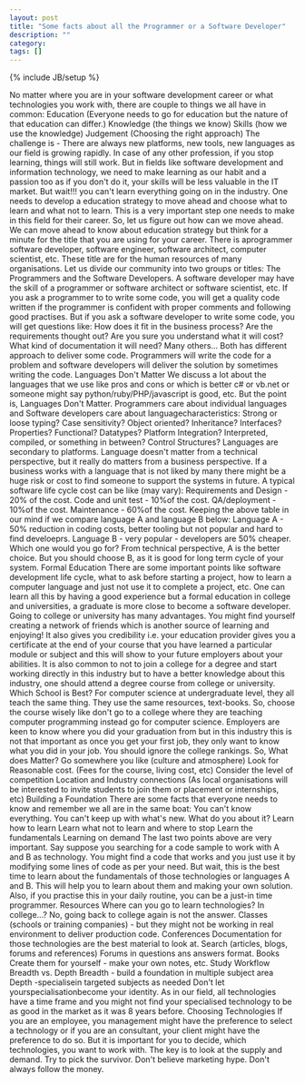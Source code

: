 ```yaml
---
layout: post
title: "Some facts about all the Programmer or a Software Developer"
description: ""
category: 
tags: []
---
```

{% include JB/setup %}

No matter where you are in your software development career or what technologies you work with, there are couple to things we all have in common: Education (Everyone needs to go for education but the nature of that education can differ.) Knowledge (the things we know) Skills (how we use the knowledge) Judgement (Choosing the right approach) The challenge is - There are always new platforms, new tools, new languages as our field is growing rapidly. In case of any other profession, if you stop learning, things will still work. But in fields like software development and information technology, we need to make learning as our habit and a passion too as if you don't do it, your skills will be less valuable in the IT market. But wait!!! you can't learn everything going on in the industry. One needs to develop a education strategy to move ahead and choose what to learn and what not to learn. This is a very important step one needs to make in this field for their career. So, let us figure out how can we move ahead. We can move ahead to know about education strategy but think for a minute for the title that you are using for your career. There is aprogrammer software developer, software engineer, software architect, computer scientist, etc. These title are for the human resources of many organisations. Let us divide our community into two groups or titles: The Programmers and the Software Developers. A software developer may have the skill of a programmer or software architect or software scientist, etc. If you ask a programmer to to write some code, you will get a quality code written if the programmer is confident with proper comments and following good practises. But if you ask a software developer to write some code, you will get questions like: How does it fit in the business process? Are the requirements thought out? Are you sure you understand what it will cost? What kind of documentation it will need? Many others... Both has different approach to deliver some code. Programmers will write the code for a problem and software developers will deliver the solution by sometimes writing the code. Languages Don't Matter We discuss a lot about the languages that we use like pros and cons or which is better c# or vb.net or someone might say python/ruby/PHP/javascript is good, etc. But the point is, Languages Don't Matter. Programmers care about individual languages and Software developers care about languagecharacteristics: Strong or loose typing? Case sensitivity? Object oriented? Inheritance? Interfaces? Properties? Functional? Datatypes? Platform Integration? Interpreted, compiled, or something in between? Control Structures? Languages are secondary to platforms. Language doesn't matter from a technical perspective, but it really do matters from a business perspective. If a business works with a language that is not liked by many there might be a huge risk or cost to find someone to support the systems in future. A typical software life cycle cost can be like (may vary): Requirements and Design - 20% of the cost. Code and unit test - 10%of the cost. QA/deployment - 10%of the cost. Maintenance - 60%of the cost. Keeping the above table in our mind if we compare language A and language B below: Language A - 50% reduction in coding costs, better tooling but not popular and hard to find develoeprs. Language B - very popular - developers are 50% cheaper. Which one would you go for? From technical perspective, A is the better choice. But you should choose B, as it is good for long term cycle of your system. Formal Education There are some important points like software development life cycle, what to ask before starting a project, how to learn a computer language and just not use it to complete a project, etc. One can learn all this by having a good experience but a formal education in college and universities, a graduate is more close to become a software developer. Going to college or university has many advantages. You might find yourself creating a network of friends which is another source of learning and enjoying! It also gives you credibility i.e. your education provider gives you a certificate at the end of your course that you have learned a particular module or subject and this will show to your future employers about your abilities. It is also common to not to join a college for a degree and start working directly in this industry but to have a better knowledge about this industry, one should attend a degree course from college or university. Which School is Best? For computer science at undergraduate level, they all teach the same thing. They use the same resources, text-books. So, choose the course wisely like don't go to a college where they are teaching computer programming instead go for computer science. Employers are keen to know where you did your graduation from but in this industry this is not that important as once you get your first job, they only want to know what you did in your job. You should ignore the college rankings. So, What does Matter? Go somewhere you like (culture and atmosphere) Look for Reasonable cost. (Fees for the course, living cost, etc) Consider the level of competition Location and Industry connections (As local organisations will be interested to invite students to join them or placement or internships, etc) Building a Foundation There are some facts that everyone needs to know and remember we all are in the same boat: You can't know everything. You can't keep up with what's new. What do you about it? Learn how to learn Learn what not to learn and where to stop Learn the fundamentals Learning on demand The last two points above are very important. Say suppose you searching for a code sample to work with A and B as technology. You might find a code that works and you just use it by modifying some lines of code as per your need. But wait, this is the best time to learn about the fundamentals of those technologies or languages A and B. This will help you to learn about them and making your own solution. Also, if you practise this in your daily routine, you can be a just-in time programmer. Resources Where can you go to learn technologies? In college...? No, going back to college again is not the answer. Classes (schools or training companies) - but they might not be working in real environment to deliver production code. Conferences Documentation for those technologies are the best material to look at. Search (articles, blogs, forums and references) Forums in questions ans answers format. Books Create them for yourself - make your own notes, etc. Study Workflow Breadth vs. Depth Breadth - build a foundation in multiple subject area Depth -specialisein targeted subjects as needed Don't let yourspecialisationbecome your identity. As in our field, all technologies have a time frame and you might not find your specialised technology to be as good in the market as it was 8 years before. Choosing Technologies If you are an employee, you management might have the preference to select a technology or if you are an consultant, your client might have the preference to do so. But it is important for you to decide, which technologies, you want to work with. The key is to look at the supply and demand. Try to pick the survivor. Don't believe marketing hype. Don't always follow the money.